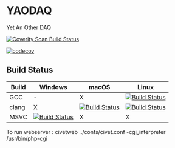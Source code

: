 # YAODAQ 
Yet An Other DAQ 

<a href="https://scan.coverity.com/projects/rpclab-yaodaq">
  <img alt="Coverity Scan Build Status"
       src="https://scan.coverity.com/projects/19567/badge.svg"/>
</a>

[![codecov](https://codecov.io/gh/RPClab/YAODAQ/branch/master/graph/badge.svg)](https://codecov.io/gh/RPClab/YAODAQ)

Build Status
------------

| Build| Windows|macOS|Linux|
|---|---|---|---|
|GCC| - | X | [![Build Status](https://travis-matrix-badges.herokuapp.com/repos/RPClab/YAODAQ/branches/master/1)](https://travis-ci.org/RPClab/YAODAQ) |
|clang| X | [![Build Status](https://travis-matrix-badges.herokuapp.com/repos/RPClab/YAODAQ/branches/master/3)](https://travis-ci.org/RPClab/YAODAQ) |[![Build Status](https://travis-matrix-badges.herokuapp.com/repos/RPClab/YAODAQ/branches/master/2)](https://travis-ci.org/RPClab/YAODAQ)|
|MSVC|[![Build Status](https://travis-matrix-badges.herokuapp.com/repos/RPClab/YAODAQ/branches/master/5)](https://travis-ci.org/RPClab/YAODAQ)|X|X|

To run webserver : civetweb ../confs/civet.conf -cgi_interpreter /usr/bin/php-cgi
